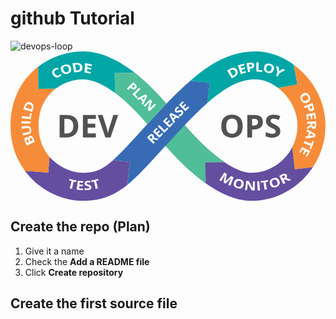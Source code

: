 # github Tutorial
![devops-loop](https://github.com/user-attachments/assets/a1ab7fdc-2dc6-4b83-ab5f-7d0520d5a630)<?xml version="1.0" encoding="UTF-8"?> <svg xmlns="http://www.w3.org/2000/svg" viewBox="0 0 3860.84 1831.51"><defs><style>.cls-1{fill:#376cb5;}.cls-2{fill:#00a6a6;}.cls-3{fill:#f68c39;}.cls-4{fill:#644ea0;}.cls-5{fill:#50be98;}.cls-6{fill:#fff;}.cls-7{fill:#515251;}</style></defs><title>devops-loop</title><g id="Layer_2" data-name="Layer 2"><g id="Objects"><path class="cls-1" d="M2621.63,1357.14q-77.15-52.08-160.72-123.77c-132-113.36-247.22-239.5-325.69-330,104-108.65,196.47-198.8,280.63-272.66l25.27-246.8-236.6-24.24c-88.31,76.59-184.54,169-292.74,280.84L1676.1,893.25c-25.09,27.46-49,53.76-71.53,78.5C1451,1140.47,1344,1256.52,1255.78,1335.16l205.31,21-28.6,279.18c122.07-98.79,246.9-235.9,425.92-432.51,13.88-15.25,27.89-30.61,42.12-46.25,84.24,95.7,201.28,220.92,336.69,337.22q78.42,67.37,154.81,121.72l-3.71-255Z"></path><path class="cls-2" d="M3516,406.77l-235.83,41.94c-86.32-66.4-185.14-105.4-276.45-105.4-178.63,0-350.11,78.79-587.88,287.43l25.27-246.8-236.6-24.24C2280.72,293.62,2351,239.26,2418,194.31,2615.43,61.76,2801.56,0,3003.73,0c160.86,0,325.75,58.61,469.13,164.19Z"></path><path class="cls-3" d="M3860.84,910.8A910.5,910.5,0,0,1,3788.5,1267a928.5,928.5,0,0,1-81.87,152.54l-221.91,25.84-31.54-270.75a575.45,575.45,0,0,0,64.35-263.79c0-191-103.74-359.34-237.35-462.09L3516,406.77l-43.15-242.58a966.71,966.71,0,0,1,119.38,104.05c82,84.1,147,180.33,193.21,286C3835.46,668.68,3860.84,788.66,3860.84,910.8Z"></path><path class="cls-4" d="M3706.63,1419.5a939.21,939.21,0,0,1-112.94,139.28c-83.35,84.83-179.94,151.69-287.11,198.69-112,49.13-230.12,74-350.95,74-122.39,0-253.7-36.45-390.35-108.33q-55.49-29.21-113.08-66.72-29.84-19.32-60.17-40.91l-3.71-255,233.31-3.4h.07a1118.38,1118.38,0,0,0,97.68,59.25c88.45,47.43,168.08,71.81,236.25,71.81,212.82,0,402.56-129.08,497.55-313.61l31.54,270.75Z"></path><path class="cls-4" d="M1461.09,1356.19l-28.6,279.18q-22.18,17.94-44.38,34.29c-154.35,113.44-305,161.85-503.92,161.85-201.6,0-419-85.79-581.58-229.45A894,894,0,0,1,175.83,1464l287,22.16,15-194.1A546.39,546.39,0,0,0,530,1344.83c119.6,105.71,261.38,143.37,354.22,143.37,146.06,0,236.92-33,371.59-153Z"></path><path class="cls-3" d="M343.31,910.8c0,177.82,64.91,300.66,134.53,381.25l-15,194.1-287-22.16A874.74,874.74,0,0,1,85.44,1311.8C28.74,1189.73,0,1054.82,0,910.8,0,767,27.5,633.14,81.72,513.06A847.84,847.84,0,0,1,294.79,224.43q21-18.59,43.28-35.79l3.58,270.48,213.63-2.83C436.54,545.37,343.31,691.65,343.31,910.8Z"></path><path class="cls-2" d="M1277.37,266.47l3.54,242.87c-147.7-108.94-283.47-166-396.72-166-98.29,0-223.62,34-328.91,113l-213.63,2.83-3.58-270.48C493.66,68.2,689.7,0,884.19,0c201,0,415.93,88.38,639.79,262.86Z"></path><path class="cls-5" d="M1911.78,640.54,1676.1,893.25c-72.23-85.3-181.24-207.23-308.3-315q-44.07-37.32-86.89-68.91l-3.54-242.87L1524,262.86q32.82,25.54,65.84,53.55C1721.23,427.83,1832.75,548.94,1911.78,640.54Z"></path><path class="cls-5" d="M2388.32,1360.54l3.71,255q-76.19-54.21-154.81-121.72c-135.41-116.3-252.45-241.52-336.69-337.22L2135.22,903.4c78.47,90.47,193.67,216.61,325.69,330q83.45,71.67,160.72,123.77Z"></path><path class="cls-6" d="M553.6,227.91c-9.68,5-15.21,12-16.56,20.47s1.47,17.73,8.06,27.75c13.84,20.85,28.67,26.26,46.4,17.18,7.5-3.81,15.72-10,25.17-18.4q4.27,9,8.42,18a102.1,102.1,0,0,1-26.36,18.83c-14.9,7.67-28.25,9.88-41.34,6.36s-25.06-12.49-36-27.42c-6.86-9.4-11-18.9-11.95-28.69a42.55,42.55,0,0,1,7-28.05c5.74-8.85,14.62-16.61,26.54-22.82a100.5,100.5,0,0,1,41.07-10.91q.23,10.44.64,20.85a141.37,141.37,0,0,0-16.44,2A51.81,51.81,0,0,0,553.6,227.91Z"></path><path class="cls-6" d="M742.54,205c4.1,18.13,1.63,32.85-6.1,44.37s-20.31,19.14-37.79,23.84-32,4.44-45-1.47-23.33-17.05-31.16-34S613.41,205.9,620,193s20.48-23.06,41.71-29.08,39.57-4.85,53.61,2.5S738.42,186.82,742.54,205Zm-92.92,23c4.69,11.61,10.62,19.52,17.78,23.86s15.53,5.06,25.51,2.36c19.87-5.32,27.34-19.41,20.72-43.79s-22.21-34.18-44.89-27.91c-11.31,3.17-18.55,8.82-21.67,16.52S644.94,216.32,649.62,227.93Z"></path><path class="cls-6" d="M882.45,198.46c0,18.53-6.67,32-18.65,41.21s-28.72,13.53-50.45,14.41q-17.42.72-34.55,2.56-7.74-55.33-20-110.38,22.71-2.73,45.83-3.86c24-1.16,43.59,4,57.34,14.28S882.44,181.11,882.45,198.46Zm-30.27-1c-1-24-15.9-36.84-43.18-35.76-5.39.23-10.75.53-16.11.9q5.85,36.18,9.76,72.43,5.77-.34,11.56-.57C840,233.57,853.18,222.18,852.18,197.46Z"></path><path class="cls-6" d="M980.53,273.42a550.16,550.16,0,0,0-73-14.95q4.68-55.79,4.87-112.32a661.34,661.34,0,0,1,86.87,16.23q-1.23,9.76-2.61,19.47-26.68-7-53.39-11.53-.78,12.36-1.77,24.69,23.92,4.22,47.88,10.41-1.49,9.68-3.12,19.32-23.22-6.11-46.47-10.26-1.37,14.45-3,28.81,23.84,4.36,47.7,10.88Q982.55,263.82,980.53,273.42Z"></path><path class="cls-6" d="M1535.42,456.67q-12.74,12.7-27.41,11.47t-29.31-15.9l-7.15-7.18-28,28-16.68-16.72,78.84-78.65,25.13,25.19q14.31,14.34,15.58,28T1535.42,456.67Zm-50.17-25.27,5.49,5.5q7.68,7.71,14.55,8.5t12.7-5q5.88-5.86,5.48-11.88t-7.23-12.85l-7.59-7.61Z"></path><path class="cls-6" d="M1496,525.68,1574.86,447l16.67,16.72-65,64.88,31.91,32-13.81,13.78Z"></path><path class="cls-6" d="M1606.4,636.34l13.07-24.44-28.68-28.74-24.47,13-18-18L1655.28,527l20.39,20.45-51.3,106.9Zm23.11-42.42q17.6-33.37,20-37.7t3.86-6.7q-8.68,5.1-44.31,23.86Z"></path><path class="cls-6" d="M1704,734.22,1682.85,713l25.43-93.79-.49-.49q-14.77,16.78-21.52,23.51l-37.1,37-14.9-14.93,78.84-78.66,21,21.09-24.9,93.15.38.38q14.56-16.14,20.93-22.49l37.32-37.22,15,15Z"></path><path class="cls-6" d="M1738.49,1086.22l30.49,29.94L1752.44,1133,1673,1055l22.73-23.15q15.9-16.2,29.44-18.18t25.54,9.81a29.54,29.54,0,0,1,8.68,16.11,35.74,35.74,0,0,1-2.17,19.33q44.41,8.38,57.57,10.63l-18.36,18.69-49.11-11Zm-13.7-13.45,5.34-5.43q7.84-8,8.92-14.41t-4.64-12q-5.64-5.55-11.85-4t-14.22,9.69l-5,5.11Z"></path><path class="cls-6" d="M1869.53,1013.76l-44.94,45.77-79.46-78,44.94-45.77,13.81,13.56-28.4,28.92,17.45,17.13,26.42-26.9,13.8,13.55-26.42,26.91,20.49,20.12,28.4-28.92Z"></path><path class="cls-6" d="M1885.81,997.19l-79.46-78,16.54-16.85,65.55,64.36,31.65-32.23L1934,948.11Z"></path><path class="cls-6" d="M1992.5,888.54l-44.94,45.76-79.46-78L1913,810.51l13.8,13.56L1898.45,853l17.45,17.13,26.41-26.9,13.81,13.55-26.42,26.91,20.49,20.12,28.39-28.92Z"></path><path class="cls-6" d="M2056.54,823.31,2032,810.5l-28.45,29,13.26,24.34L1999,882l-52.24-106.39,20.22-20.6,107.44,50.19Zm-42.65-22.66q-33.56-17.25-37.91-19.56c-2.9-1.53-5.15-2.8-6.74-3.79q5.19,8.63,24.31,44.06Z"></path><path class="cls-6" d="M2108.18,726.59q10.77,10.56,9.35,24.39t-15,27.64q-12.5,12.72-26.88,17.8L2060,781.05a129.32,129.32,0,0,0,18.42-8.65,56.06,56.06,0,0,0,11.47-8.75c3.63-3.7,5.71-7.22,6.24-10.59s-.61-6.41-3.4-9.15a9.81,9.81,0,0,0-5.44-2.78,20.57,20.57,0,0,0-7.27.39,138.88,138.88,0,0,0-15.49,5q-10.58,3.91-17.3,4.46a34.48,34.48,0,0,1-13-1.38,29.26,29.26,0,0,1-11.92-7.44q-10.54-10.35-9.56-23.42t13.37-25.68a65.24,65.24,0,0,1,13.07-10.38,113.51,113.51,0,0,1,15.69-7.71l7.76,18.29a112.23,112.23,0,0,0-14,6.94,47.56,47.56,0,0,0-9.06,7.17c-3.14,3.19-4.79,6.36-5,9.52a10.27,10.27,0,0,0,3.31,8.27,10,10,0,0,0,4.9,2.78,16,16,0,0,0,6.43-.13q3.76-.74,16.06-5.21,16.26-5.91,25.68-4.79T2108.18,726.59Z"></path><path class="cls-6" d="M2189.33,688.09l-44.94,45.76-79.46-78,44.94-45.76,13.8,13.56-28.39,28.91,17.45,17.13,26.41-26.9L2153,656.32l-26.42,26.9L2147,703.34l28.39-28.91Z"></path><path class="cls-6" d="M2612.27,1607.81q5.85-46.56,15.23-91.92l-.67-.41c-8.19,15.82-13.74,26.32-16.78,31.42q-13.23,22.27-26.42,44.55-11.51-6.87-22.83-14.17,30-47,60.06-93.79,14.86,9.59,30.08,18.34-8.71,44.13-14,89.42l.5.26q34.62-30,66.24-62.27,15.72,7.34,31.7,13.84-20.91,51.6-41.66,103.28-12.7-5.16-25.27-10.77,10.67-24.12,21.34-48.21c1-2.27,2.22-4.88,3.61-7.81s5.26-10.67,11.56-23.21l-.7-.31q-32.31,33.35-67.81,64.38Q2624.27,1614.34,2612.27,1607.81Z"></path><path class="cls-6" d="M2856.62,1636.47c-3.37,18.11-11.19,31.11-24,38.53s-29.75,8.7-50.09,3.11-34.39-15.42-41.75-28.39-7.58-28.28-1.24-45.68,16-28.91,28.6-34.93,27.26-6.37,44.72-1.56,29.74,12.59,37.28,24.27S2860,1618.29,2856.62,1636.47Zm-90.18-23c-3.79,11.85-4,21.64-.49,29.33s10.82,13.2,21.74,16.21c22,6,35.84-3.94,41.24-28.33,5.45-24.54-1.72-38.82-21.29-44.17-9.87-2.71-18.13-1.92-25,2.55S2770.25,1601.61,2766.44,1613.46Z"></path><path class="cls-6" d="M2994.49,1705.39q-18.31,0-36.61-.9a807.85,807.85,0,0,1-49-88.63l-.75-.09c-.75,14.9-1.43,25.51-2.18,31.81q-3.08,26-6.12,52.05-12.81-1.53-25.58-3.49,8.23-55.08,16.64-110.12,15.53,2.37,31.12,4a786.81,786.81,0,0,0,48.12,86.94l.63,0c-.47-14.5-.57-24.74-.37-30.73q.84-26.34,1.72-52.68,11.16.38,22.33.4Q2994.38,1649.7,2994.49,1705.39Z"></path><path class="cls-6" d="M3028.67,1704.72q-2.49-55.63-4.79-111.26,12.39-.51,24.75-1.45,4.3,55.52,8.79,111Q3043.05,1704.13,3028.67,1704.72Z"></path><path class="cls-6" d="M3143.3,1691.74q-14.19,2.65-28.45,4.79-7-45.33-13.83-90.67-16.17,2.42-32.42,4.09l-2-19.55a690.57,690.57,0,0,0,87.18-14.65q2.27,9.55,4.52,19.13-16,3.73-32.05,6.75Q3134.7,1646.69,3143.3,1691.74Z"></path><path class="cls-6" d="M3294.78,1587c7.46,16.85,8.3,32,1.82,45.43s-19.81,24-39.73,30.89-37,6.63-50.24,0-22-19.11-26.64-37.05-3.14-32.9,3.72-44.93,18.7-20.58,35.79-26.45,31.68-6.4,44.57-1S3287.3,1570.12,3294.78,1587Zm-87.52,32c3.55,11.93,8.86,20.15,16.09,24.51s16.31,4.82,27,1.14c21.54-7.46,27.43-23.5,18.11-46.68s-23.41-31-42.56-24.42c-9.65,3.32-16,8.62-19.15,16.21S3203.72,1607.07,3207.26,1619Z"></path><path class="cls-6" d="M3349.58,1575.14q10,18.87,20.08,37.73-13,6.89-26.27,13.26-24.36-50.07-48.57-100.22,15.66-7.54,31-15.9c14.29-7.8,26-11.68,35.73-11.17s17.62,5.31,23.7,14.75a26.37,26.37,0,0,1,4.13,18.08c-.84,6.55-3.83,13.12-9,19.59a623.18,623.18,0,0,0,59.91,19.57q-13.81,9.21-27.9,17.79-25.47-9.49-49.67-20.55Q3356.16,1571.67,3349.58,1575.14Zm-9-17q3.89-2.06,7.74-4.15c7.58-4.11,12.5-8.37,14.8-12.56s2.05-8.61-.66-13.19-6.36-6.74-11-6.65-10.59,2.21-18,6.23q-3.48,1.89-7,3.73Q3333.52,1544.91,3340.58,1558.19Z"></path><path class="cls-6" d="M2779.68,233.89c6.72,17.08,6.32,32.24-.25,45.6s-19.06,24.27-37.65,34q-14.9,7.81-29.43,16.54-28.72-47.71-57.63-95.3,19.17-11.52,38.88-21.72c20.52-10.6,38.93-13.5,54.09-9.52S2773.39,217.89,2779.68,233.89Zm-26,11.52c-9.58-21.82-26.45-27.83-49.79-15.93q-6.88,3.56-13.72,7.26,17.45,31.78,34.81,63.62,4.92-2.67,9.87-5.24C2757,283.71,2763.52,267.86,2753.68,245.41Z"></path><path class="cls-6" d="M2888,260.09a587.43,587.43,0,0,0-64.69,18.22q-18.18-52.63-36.56-105.2a697.81,697.81,0,0,1,77-21.71q2.13,9.45,4.25,18.88-23.93,5.29-47.51,12.32,3.53,11.7,7.06,23.41,21.14-6.3,42.59-11.15l4.32,18.86q-20.8,4.69-41.34,10.81,4.14,13.75,8.26,27.51,21-6.27,42.44-11Q2885.88,250.58,2888,260.09Z"></path><path class="cls-6" d="M2988.29,170.18c.5,12-3.47,21.27-11.51,28.1s-19.56,10.85-34.82,12.62q-5.6.65-11.19,1.41,2.68,19.62,5.35,39.24-12.2,1.65-24.34,3.8Q2902,200.54,2892,145.76q21.75-3.88,43.67-6.37c16.66-1.88,29.65.14,38.6,5.43S2987.81,158.67,2988.29,170.18Zm-60.15,23c3-.4,5.89-.78,8.84-1.13,8.27-1,14.31-3,18.19-6.27s5.62-7.56,5.16-13-2.6-9.45-6.45-11.76-9.68-3.08-17.41-2.18q-6.43.74-12.85,1.61Q2925.89,176.76,2928.14,193.14Z"></path><path class="cls-6" d="M3013.38,246.28q-.18-55.68-.55-111.37,14.64,0,29.27.54-1.62,45.9-3.36,91.8,24.32,1,48.55,3.86-1.14,9.69-2.3,19.37A587.9,587.9,0,0,0,3013.38,246.28Z"></path><path class="cls-6" d="M3226.35,226.13c-6,17.44-15.55,29.06-27.94,35.48s-26.92,7.2-44.29,2.95-29.78-11.57-37.8-23-11-26.16-8.41-44.52,9.91-31.65,22.59-39.42,29.83-9.55,50.69-4.47,35.38,14.67,43,27.46S3232.39,208.68,3226.35,226.13Zm-90.47-24.22c-2.3,12.24-1.42,21.93,2.41,29.13s10.61,11.86,20.5,14.27c19.7,4.87,33.05-3.95,40.29-28s-.17-39.55-22.47-45.06c-11.13-2.71-20.26-1.41-27.11,3.64S3138.18,189.69,3135.88,201.91Z"></path><path class="cls-6" d="M3292.77,242.72q22.18-14.91,45.89-28.44,14.45,7.53,28.62,15.78a696.26,696.26,0,0,0-71.69,38.63q-9.57,19.44-19.17,38.88-11.3-5.6-22.76-10.68,8.61-19.49,17.19-39a732.23,732.23,0,0,0-15.71-80.48q15.17,5.53,30.13,11.8Q3290,216.08,3292.77,242.72Z"></path><path class="cls-6" d="M3639.41,627.94c-17,7.12-32,7.77-45.1,2.72s-23.35-15.55-31.82-31.72-11.37-30.69-8.22-44.52,12.17-25.94,27.71-36.06,30.43-13.23,44.77-8.59,27.11,16.61,37.2,35.79,12.52,36.37,8.05,50.57S3656.45,620.82,3639.41,627.94Zm-42.26-84.67c-10.7,6.34-17.38,13.45-20.2,21.19s-1.76,16.08,3.06,25.26c9.56,18.31,25,22.49,47.82,12s29.48-26.35,18.75-46.92c-5.39-10.25-12.46-16.37-20.82-18.26S3607.85,536.93,3597.15,543.27Z"></path><path class="cls-6" d="M3694.85,732.57c-11.68,2.74-21.55.58-29.77-6.09s-14.32-17.32-18.88-32.12q-1.68-5.45-3.45-10.85-18.81,6.21-37.63,12.39-3.88-11.86-8.24-23.6,52.17-19.45,104.29-39.07,7.73,20.76,14.19,41.89c4.9,16,5.32,29.16,1.78,38.93S3706.07,729.94,3694.85,732.57Zm-33.73-55.12q1.4,4.26,2.74,8.54c2.5,8,5.61,13.6,9.52,16.84s8.47,4.15,13.76,2.69,8.79-4.31,10.36-8.53,1.24-10.1-1.06-17.55q-1.91-6.21-3.93-12.38Z"></path><path class="cls-6" d="M3634.3,838.34a638.42,638.42,0,0,0-9.43-66.65Q3679.5,760.94,3734.1,750a747.68,747.68,0,0,1,11.11,78.28L3726,830q-2.14-24.22-5.9-48.3l-24.15,3.85q3.38,21.63,5.4,43.42L3682,830.85q-2-21.18-5.25-42.23l-28.36,4.48q3.38,21.66,5.29,43.5Z"></path><path class="cls-6" d="M3679.46,886.86q-21.36.28-42.73.54-.14-12.39-.75-24.76,55.61-2.82,111.21-5.83,1,20,.94,40c-.06,18.65-3.51,32.39-9.51,40.92s-14.75,12.27-25.93,11.43a27.24,27.24,0,0,1-17-7.49c-4.82-4.46-8.44-10.48-11-18-25.85,17.85-43.1,27.66-50.87,32.34q1.32-13.71,2.06-27.45,22.08-12.83,43.6-27.54Q3679.55,893.9,3679.46,886.86Zm19.2-.26q0,4.38,0,8.77c0,8.58,1.08,14.94,3.45,19.12s6.19,6.38,11.52,6.57,9.12-1.84,11.48-6.13,3.64-11,3.64-20.16c0-2.87,0-5.73-.05-8.6Z"></path><path class="cls-6" d="M3619.68,1041.34q13.89-1.12,27.8-2.61,4.83-21.82,8.19-43.85-12.43-6.36-25-12.38,1.84-13.26,3.12-26.58a1017.74,1017.74,0,0,1,105.13,58.66q-2.85,17.64-6.56,35.18a987.25,987.25,0,0,1-119.44,17.68Q3616.6,1054.45,3619.68,1041.34Zm48.49-4.6c25.27-3.38,39.57-6,42.88-6.48s5.9-.88,7.79-1c-6-3.13-20.74-11.83-44.63-24.76Q3671.59,1020.65,3668.17,1036.74Z"></path><path class="cls-6" d="M3593.78,1125q4.54-11.79,8.62-23.69,43.41,14.78,86.87,29.44,6-17.43,11-35.08l18.91,5.34a748.48,748.48,0,0,1-36,99l-18-7.92q7.58-17,14.24-34.24Q3636.56,1141.49,3593.78,1125Z"></path><path class="cls-6" d="M3539.93,1232.82a644,644,0,0,0,33.62-61.1q50.2,24.06,100.51,48a754.55,754.55,0,0,1-39.4,71.71l-16.47-10.15q13.42-21.57,25.21-43.79l-21.64-11.38q-10.61,20-22.59,39.42l-16.5-10.09q11.65-18.92,22-38.35l-25.4-13.41q-10.63,20-22.73,39.46Z"></path><path class="cls-6" d="M753.7,1685.42q-14.1-3.11-28.09-6.81,11.75-44.34,23.5-88.66-15.48-4.1-30.79-9.07,3-9.35,6.08-18.69a564.86,564.86,0,0,0,83.5,20.25q-1.57,9.7-3.16,19.4-15.74-2.56-31.34-6Q763.55,1640.63,753.7,1685.42Z"></path><path class="cls-6" d="M888.43,1701.09a675.7,675.7,0,0,1-77.79-5.69q7.26-55.22,14.53-110.42a563.09,563.09,0,0,0,65,4.76q-.14,9.67-.29,19.34-21.29-.32-42.51-2.2l-2.16,24.36q20.58,1.82,41.21,2.24l-.39,19.34q-21.29-.43-42.52-2.31-1.28,14.31-2.53,28.61,23.85,2.1,47.79,2.47Z"></path><path class="cls-6" d="M991.88,1663.48c1.46,9.94-1.6,18.44-9.53,25.28s-19.89,11.11-35.58,12.23c-14.46,1-27.41-.75-38.5-5.07q-.15-11-.31-21.93a134.2,134.2,0,0,0,22.6,6.37,69.42,69.42,0,0,0,17,1c6.12-.45,10.73-1.87,13.79-4.15a9.6,9.6,0,0,0,4-9.28,9,9,0,0,0-2.7-5.58,23.7,23.7,0,0,0-6.6-4.31c-2.83-1.33-8.54-3.33-17-6.25-7.88-2.7-13.72-5.54-17.61-8.34a33.43,33.43,0,0,1-9.29-10,26.92,26.92,0,0,1-3.56-13.65c-.16-9.85,3.25-17.62,9.91-23.49s15.81-9.12,27.7-10.12a77,77,0,0,1,16.95.38,150.13,150.13,0,0,1,17.48,3.57q-2.57,9.64-5.38,19.27a159.79,159.79,0,0,0-16.07-3.25,56.88,56.88,0,0,0-12.12-.32c-4.67.39-8.18,1.67-10.55,3.91a10.17,10.17,0,0,0-3.3,8.37,9.47,9.47,0,0,0,1.88,5.35,16.18,16.18,0,0,0,5.27,4.16c2.38,1.28,8,3.51,17,6.43,11.89,3.85,20.44,7.74,25.44,12.12A27.5,27.5,0,0,1,991.88,1663.48Z"></path><path class="cls-6" d="M1071.91,1678.61q-14,3.71-28.1,6.81-9.84-44.79-19.69-89.58-15.6,3.44-31.34,6-1.59-9.71-3.17-19.4a565,565,0,0,0,83.51-20.25q3,9.35,6.07,18.69-15.3,5-30.79,9.07Q1060.16,1634.28,1071.91,1678.61Z"></path><path class="cls-6" d="M199.08,1156q-9.79-20-18.09-40.45c-7.55-18.66-10.07-33.23-8.59-43.1s7.13-16.17,16.5-19c6.37-1.93,12.13-1.71,17.29.51A23.5,23.5,0,0,1,218,1065.36l.73-.24c-1.16-8.27-.09-14.78,3-19.44s8.1-8,15-10c9.75-2.88,18.44-1.29,26.22,4.36s13.79,14.54,18.57,26.82q7.9,20.34,17.6,40.13ZM226.92,1111q-3.22-7.47-6.23-15c-2.81-7-5.64-11.81-8.67-14.33s-6.69-3-11-1.49a9.36,9.36,0,0,0-6.68,8.48c-.42,4.23.84,10.26,3.95,18q2.86,7.11,5.9,14.17Zm17.21-7.42,26.64-11.51q-3.31-7.69-6.4-15.48c-2.59-6.57-5.55-11-9-13.35s-7.65-2.69-12.49-1c-8.7,3-10.7,11.71-5.14,25.82Q240.79,1095.88,244.13,1103.6Z"></path><path class="cls-6" d="M136.11,918.84,208,914.27a40.36,40.36,0,0,1,22,4.5,40,40,0,0,1,15.7,15.43c4.05,6.83,6.73,15,8.24,24.65,2.28,14.55,1,26.42-4.29,36.21s-13.95,16.41-26.32,19.52L153.75,1032q-3.62-14.38-6.53-28.89l66.84-13.46c8.41-1.7,14.2-4.81,17.44-9.23s4.1-10.78,2.79-19.19c-1.26-8.15-4-13.8-8.47-17s-11-4.45-19.54-3.51l-67.61,7.49Q137.05,933.54,136.11,918.84Z"></path><path class="cls-6" d="M246.23,883.7l-111.36,1q-.13-14.78.42-29.54l111.28,4.18Q246.12,871.54,246.23,883.7Z"></path><path class="cls-6" d="M248.46,830.57,137.58,820.2q1.36-14.72,3.44-29.39l91,12.84q3.39-24,8.93-47.62l19,4.45A518.82,518.82,0,0,0,248.46,830.57Z"></path><path class="cls-6" d="M248.12,625.75c16.47,8.09,26.37,19.62,30.61,33.89s2.56,30.63-4.16,50q-5.37,15.57-9.72,31.36l-107.36-29.6q5.87-21.27,13.24-42.19c7.7-21.77,19.32-36.63,33.23-44.1S232.7,618.16,248.12,625.75ZM236.71,652c-21.81-9.57-38.37-2.39-47.23,22.23q-2.59,7.28-5,14.61l68.92,22.56q1.69-5.21,3.52-10.39C265.09,678,259.17,661.88,236.71,652Z"></path><path class="cls-7" d="M830.44,914.27q0,68-38.72,104.21t-111.85,36.18h-78V779.14h86.5q67.46,0,104.78,35.62T830.44,914.27Zm-60.68,1.5q0-88.75-78.4-88.76H660.27v179.41h25.06Q769.77,1006.42,769.76,915.77Z"></path><path class="cls-7" d="M1046.22,1054.66H887.54V779.14h158.68V827H946v60.5h93.28v47.86H946v71h100.25Z"></path><path class="cls-7" d="M1260.87,779.14h59l-93.66,275.52h-63.7L1069,779.14h59l51.83,164q4.34,14.5,9,33.83t5.75,26.85q2.07-17.34,14.13-60.68Z"></path><path class="cls-7" d="M2845.56,916.53q0,68.4-33.92,105.15t-97.25,36.75q-63.32,0-97.24-36.75t-33.92-105.53q0-68.79,34-105.06t97.53-36.28q63.51,0,97.15,36.56T2845.56,916.53Zm-201.08,0q0,46.17,17.52,69.54t52.39,23.37q69.92,0,69.92-92.91,0-93.1-69.54-93.1-34.87,0-52.58,23.46T2644.48,916.53Z"></path><path class="cls-7" d="M3093,865.08q0,44.48-27.8,68t-79.06,23.56h-25.06v98h-58.42V779.14h88q50.13,0,76.23,21.58T3093,865.08ZM2961.08,908.8h19.22q27,0,40.33-10.65t13.38-31q0-20.53-11.21-30.34t-35.15-9.8h-26.57Z"></path><path class="cls-7" d="M3307.65,978.15q0,37.32-26.86,58.8t-74.72,21.48q-44.1,0-78-16.58V987.57q27.88,12.45,47.21,17.53t35.33,5.09q19.23,0,29.5-7.35T3250.36,981a24.18,24.18,0,0,0-4.52-14.42q-4.53-6.31-13.29-12.15t-35.71-18.66Q3171.58,923.87,3159,913a85.74,85.74,0,0,1-20.17-25.44q-7.53-14.52-7.54-33.93,0-36.55,24.79-57.48t68.5-20.91a161.87,161.87,0,0,1,41,5.08,282.57,282.57,0,0,1,40.8,14.33L3287.48,840q-22-9-36.46-12.62a117.25,117.25,0,0,0-28.36-3.58q-16.59,0-25.45,7.72t-8.85,20.17a24.91,24.91,0,0,0,3.58,13.47q3.57,5.76,11.4,11.12t37,19.32q38.63,18.46,53,37T3307.65,978.15Z"></path></g></g></svg> 

## Create the repo (Plan)
1. Give it a name
2. Check the **Add a README file**
3. Click **Create repository**

## Create the first source file



